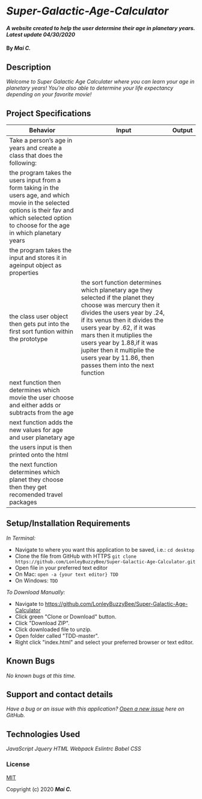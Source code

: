 
# _Super-Galactic-Age-Calculator_

#### _A website created to help the user determine their age in planetary years. Latest update 04/30/2020_

#### By _**Mai C.**_



## Description

_Welcome to Super Galactic Age Calculater where you can learn your age in planetary years! You're also able to determine your life expectancy depending on your favorite movie!_

## Project Specifications

| Behavior | Input | Output |
|---|---|---|
|Take a person’s age in years and create a class that does the following: |
| the program takes the users input from a form taking in the users age, and which movie in the selected options is their fav and which selected option to choose for the age in which planetary years  |
| the program takes the input and stores it in ageinput object as properties |
| the class user object then gets put into the first sort funtion within the prototype | the sort function determines which planetary age they selected if the planet they choose was mercury then it divides the users year by .24, if its venus then it divides the users year by .62, if it was mars then it mutiplies the users year by 1.88,if it was jupiter then it multiplie the users year by 11.86, then passes them into the next function |
| next function then determines which movie the user choose and either adds or subtracts from the age |
| next function adds the new values for age and user planetary age |
| the users input is then printed onto the html |
| the next function determines which planet they choose then they get recomended travel packages |

## Setup/Installation Requirements

_In Terminal:_

* Navigate to where you want this application to be saved, i.e.:
```cd desktop```
* Clone the file from GitHub with HTTPS
```git clone https://github.com/LonleyBuzzyBee/Super-Galactic-Age-Calculator.git```
* Open file in your preferred text editor
* On Mac: ```open -a {your text editor} TDD```
* On Windows: ```TDD```

_To Download Manually:_

* Navigate to https://github.com/LonleyBuzzyBee/Super-Galactic-Age-Calculator
* Click green "Clone or Download" button.
* Click "Download ZIP".
* Click downloaded file to unzip.
* Open folder called "TDD-master".
* Right click "index.html" and select your preferred browser or text editor.

## Known Bugs

_No known bugs at this time._

## Support and contact details

_Have a bug or an issue with this application? [Open a new issue](https://github.com/LonleyBuzzyBee/Super-Galactic-Age-Calculator/issues) here on GitHub._

## Technologies Used

_JavaScript_
_Jquery_
_HTML_
_Webpack_
_Eslintrc_
_Babel_
_CSS_

### License

[MIT](https://choosealicense.com/licenses/mit/)

Copyright (c) 2020 **_Mai C._**

